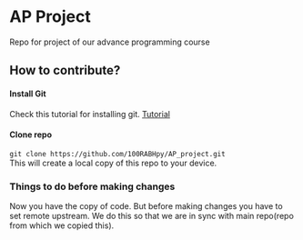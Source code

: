 # AP Project
Repo for project of our advance programming course

## How to contribute?
#### Install Git
Check this tutorial for installing git. [Tutorial](https://git-scm.com/book/en/v2/Getting-Started-Installing-Git/) 
#### Clone repo 
`git clone https://github.com/100RABHpy/AP_project.git`  
This will create a local copy of this repo to your device.

### Things to do before making changes
Now you have the copy of code. But before making changes you have to set remote upstream. We do this so that we are in sync with main repo(repo from which we copied this).  
